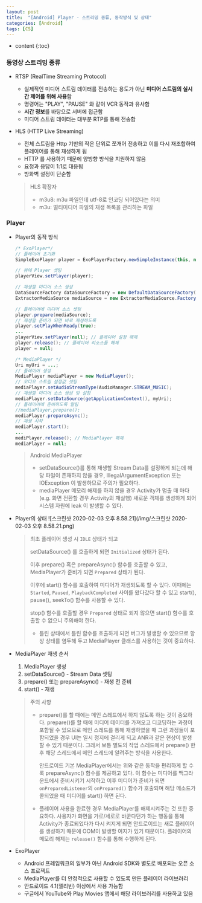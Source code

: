 ```yaml
---
layout: post
title:  "[Android] Player - 스트리밍 종류, 동작방식 및 상태"
categories: [Android]
tags: [CS]
---
```


* content
{:toc}

### 동영상 스트리밍 종류

 - RTSP (RealTime Streaming Protocol)
   - 실제적인 미디어 스트림 데이터를 전송하는 용도가 아닌 **미디어 스트림의 실시간 제어를 위해 사용**함
   - 명령어는 "PLAY", "PAUSE" 와 같이 VCR 동작과 유사함
   - **시간 정보**를 바탕으로 서버에 접근함
   - 미디어 스트림 데이터는 대부분 RTP를 통해 전송함
  
 - HLS (HTTP Live Streaming)
   - 전체 스트림을 Http 기반의 작은 단위로 쪼개어 전송하고 이를 다시 재조합하여 플레이어를 통해 재생하게 됨
   - HTTP 를 사용하기 때문에 양방향 방식을 지원하지 않음
   - 요청과 응답이 1:1로 대응됨
   - 방화벽 설정이 단순함
   > HLS 확장자
   >   - m3u8: m3u 파일인데 utf-8로 인코딩 되어있다는 의미
   >   - m3u: 멀티미디어 파일의 재생 목록을 관리하는 파일








### Player

 - Player의 동작 방식
   ```java
   /* ExoPlayer*/
   // 플레이어 초기화
   SimpleExoPlayer player = ExoPlayerFactory.newSimpleInstance(this, new DefaultTrackSelector());
   
   // 뷰에 Player 셋팅
   playerView.setPlayer(player);
   
   // 재생할 미디어 소스 생성
   DataSourceFactory dataSourceFactory = new DefaultDataSourceFactory(this, Util.getUserAgent(this, getString(R.string.app_name)));
   ExtractorMediaSource mediaSource = new ExtractorMediaSource.Factory(datasourceFactory).createMediaSource(dataUri);
   
   // 플레이어에 미디어 소스 셋팅
   player.prepare(mediaSource);
   // 재생할 준비가 되면 바로 재생하도록
   player.setPlayWhenReady(true);
   ...
   playerView.setPlayer(null); // 플레이어 설정 해제
   player.release(); // 플레이어 리소스들 해제
   player = null;
   
   /* MediaPlayer */
   Uri myUri = ...;
   // 플레이어 생성
   MediaPlayer mediaPlayer = new MediaPlayer();
   // 오디오 스트림 설정값 셋팅
   mediaPlayer.setAudioStreamType(AudioManager.STREAM_MUSIC);
   // 재생할 미디어 소스 생성 및 설정
   mediaPlayer.setDataSource(getApplicationContext(), myUri);
   // 플레이어에 준비하도록 알림
   //mediaPlayer.prepare();
   mediaPlayer.prepareAsync();
   // 재생 시작
   mediaPlayer.start();
   ...
   mediPlayer.release(); // MediaPlayer 해제
   mediaPlayer = null;
   ```
    > Android MediaPlayer
    >   - setDataSource()를 통해 재생할 Stream Data를 설정하게 되는데 해당 파일이 존재하지 않을 경우, IllegalArgumentException 또는 IOException 이 발생하므로 주의가 필요하다.
    >   - mediaPlayer 메모리 해제를 하지 않을 경우 Activity가 멈출 때 마다(e.g. 화면 전환할 경우 Activity의 재실행) 새로운 객체를 생성하게 되어 시스템 자원에 leak 이 발생할 수 있다.

 - Player의 상태
   ![스크린샷 2020-02-03 오후 8.58.21](/img/스크린샷 2020-02-03 오후 8.58.21.png)
   > 최초 플레이어 생성 시 `IDLE` 상태가 되고
   >
   > setDataSource() 를 호출하게 되면 `Initialized` 상태가 된다.
   >
   > 이후 prepare() 혹은 prepareAsync() 함수를 호출할 수 있고, MediaPlayer가 준비가 되면 `Prepared` 상태가 된다.
   >
   > 이후에 start() 함수를 호출하여 미디어가 재생되도록 할 수 있다. 이때에는 `Started`, `Paused`, `PlaybackCompleted` 사이를 왔다갔다 할 수 있고 start(), pause(), seekTo() 함수를 사용할 수 있다.
   >
   > stop() 함수를 호출할 경우 `Prepared` 상태로 되지 않으면 start() 함수를 호출할 수 없으니 주의해야 한다.
   >   - 틀린 상태에서 틀린 함수를 호출하게 되면 버그가 발생할 수 있으므로 항상 상태를 염두해 두고 MediaPlayer 클래스를 사용하는 것이 중요하다.

 - MediaPlayer 재생 순서
   1. MediaPlayer 생성
   2. setDataSource() - Stream Data 셋팅
   3. prepare() 또는 prepareAsync() - 재생 전 준비
   4. start() - 재생
   
   > 주의 사항
   >   - prepare()를 할 때에는 메인 스레드에서 하지 않도록 하는 것이 중요하다. prepare()를 할 때에 미디어 데이터를 가져오고 디코딩하는 과정이 포함될 수 있으므로 메인 스레드를 통해 재생하였을 때 그런 과정들이 포함되었을 경우 UI는 일시 정지에 걸리게 되고 ANR과 같은 현상이 발생할 수 있기 때문이다. 그래서 보통 별도의 작업 스레드에서 prepare() 한 후 해당 스레드에서 메인 스레드에 알려주는 방식을 사용한다.
   > 
   >     안드로이드 기본 MediaPlayer에서는 위와 같은 동작을 편리하게 할 수록 prepareAsync() 함수를 제공하고 있다. 이 함수는 미디어를 백그라운드에서 준비시키기 시작하고 이후 미디어가 준비가 되면 `onPreparedListener`의 `onPrepared()` 함수가 호출되며 해당 메소드가 콜되었을 때 미디어를 start() 하면 된다.
   >   - 플레이어 사용을 완료한 경우 MediaPlayer를 해제시켜주는 것 또한 중요하다. 사용자가 화면을 가로/세로로 바꾼다던가 하는 행동을 통해 Activity가 종료되었다가 다시 켜지게 되면 안드로이드는 새로 플레이어를 생성하기 때문에 OOM이 발생할 여지가 있기 때문이다. 플레이어의 메모리 해제는 `release()` 함수를 통해 수행하게 된다.


 - ExoPlayer
   - Android 프레임워크의 일부가 아닌 Android SDK와 별도로 배포되는 오픈 소스 프로젝트
   - MediaPlayer를 더 안정적으로 사용할 수 있도록 만든 플레이어 라이브러리
   - 안드로이드 4.1(젤리빈) 이상에서 사용 가능함
   - 구글에서 YouTube와 Play Movies 앱에서 해당 라이브러리를 사용하고 있음